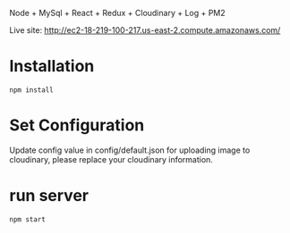 Node + MySql + React + Redux + Cloudinary + Log + PM2

Live site: http://ec2-18-219-100-217.us-east-2.compute.amazonaws.com/

# Installation
```
npm install
```
# Set Configuration
Update config value in config/default.json
for uploading image to cloudinary, please replace your cloudinary information.

# run server
```
npm start
```